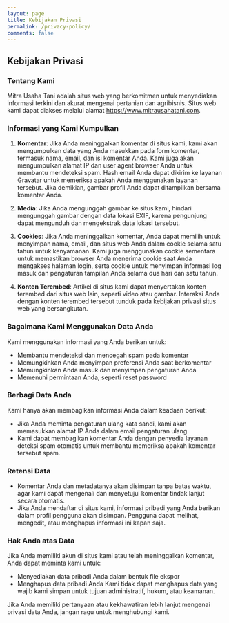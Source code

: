 ```yaml
---
layout: page
title: Kebijakan Privasi
permalink: /privacy-policy/
comments: false
---
```


## Kebijakan Privasi

### Tentang Kami
Mitra Usaha Tani adalah situs web yang berkomitmen untuk menyediakan informasi terkini dan akurat mengenai pertanian dan agribisnis. Situs web kami dapat diakses melalui alamat https://www.mitrausahatani.com.

### Informasi yang Kami Kumpulkan
1. **Komentar**: Jika Anda meninggalkan komentar di situs kami, kami akan mengumpulkan data yang Anda masukkan pada form komentar, termasuk nama, email, dan isi komentar Anda. Kami juga akan mengumpulkan alamat IP dan user agent browser Anda untuk membantu mendeteksi spam. Hash email Anda dapat dikirim ke layanan Gravatar untuk memeriksa apakah Anda menggunakan layanan tersebut. Jika demikian, gambar profil Anda dapat ditampilkan bersama komentar Anda.

2. **Media**: Jika Anda mengunggah gambar ke situs kami, hindari mengunggah gambar dengan data lokasi EXIF, karena pengunjung dapat mengunduh dan mengekstrak data lokasi tersebut.

3. **Cookies**: Jika Anda meninggalkan komentar, Anda dapat memilih untuk menyimpan nama, email, dan situs web Anda dalam cookie selama satu tahun untuk kenyamanan. Kami juga menggunakan cookie sementara untuk memastikan browser Anda menerima cookie saat Anda mengakses halaman login, serta cookie untuk menyimpan informasi log masuk dan pengaturan tampilan Anda selama dua hari dan satu tahun.

4. **Konten Terembed**: Artikel di situs kami dapat menyertakan konten terembed dari situs web lain, seperti video atau gambar. Interaksi Anda dengan konten terembed tersebut tunduk pada kebijakan privasi situs web yang bersangkutan.

### Bagaimana Kami Menggunakan Data Anda
Kami menggunakan informasi yang Anda berikan untuk:
- Membantu mendeteksi dan mencegah spam pada komentar
- Memungkinkan Anda menyimpan preferensi Anda saat berkomentar
- Memungkinkan Anda masuk dan menyimpan pengaturan Anda
- Memenuhi permintaan Anda, seperti reset password

### Berbagi Data Anda
Kami hanya akan membagikan informasi Anda dalam keadaan berikut:
- Jika Anda meminta pengaturan ulang kata sandi, kami akan memasukkan alamat IP Anda dalam email pengaturan ulang.
- Kami dapat membagikan komentar Anda dengan penyedia layanan deteksi spam otomatis untuk membantu memeriksa apakah komentar tersebut spam.

### Retensi Data
- Komentar Anda dan metadatanya akan disimpan tanpa batas waktu, agar kami dapat mengenali dan menyetujui komentar tindak lanjut secara otomatis.
- Jika Anda mendaftar di situs kami, informasi pribadi yang Anda berikan dalam profil pengguna akan disimpan. Pengguna dapat melihat, mengedit, atau menghapus informasi ini kapan saja.

### Hak Anda atas Data
Jika Anda memiliki akun di situs kami atau telah meninggalkan komentar, Anda dapat meminta kami untuk:
- Menyediakan data pribadi Anda dalam bentuk file ekspor
- Menghapus data pribadi Anda
Kami tidak dapat menghapus data yang wajib kami simpan untuk tujuan administratif, hukum, atau keamanan.

Jika Anda memiliki pertanyaan atau kekhawatiran lebih lanjut mengenai privasi data Anda, jangan ragu untuk menghubungi kami.